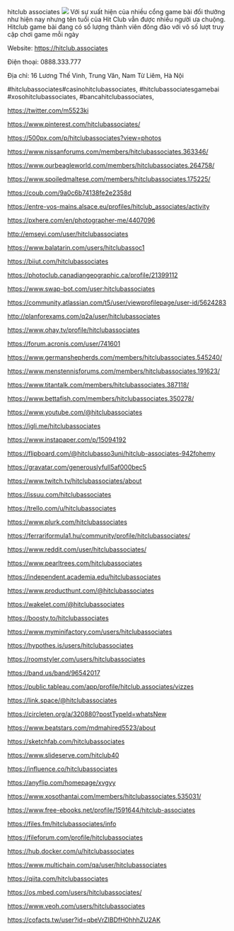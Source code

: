hitclub associates
![](https://s3-ap-northeast-1.amazonaws.com/g0v-hackmd-images/uploads/upload_f4bd4079e602e3ac0fda0441aae64ed1.jpg)
Với sự xuất hiện của nhiều cổng game bài đổi thưởng như hiện nay nhưng tên tuổi của Hit Club vẫn được nhiều người ưa chuộng. Hitclub game bài đang có số lượng thành viên đông đảo với vô số lượt truy cập chơi game mỗi ngày

Website: https://hitclub.associates

Điện thoại: 0888.333.777

Địa chỉ: 16 Lương Thế Vinh, Trung Văn, Nam Từ Liêm, Hà Nội

#hitclubassociates#casinohitclubassociates, #hitclubassociatesgamebai #xosohitclubassociates, #bancahitclubassociates,

https://twitter.com/m5523ki

https://www.pinterest.com/hitclubassociates/

https://500px.com/p/hitclubassociates?view=photos

https://www.nissanforums.com/members/hitclubassociates.363346/

https://www.ourbeagleworld.com/members/hitclubassociates.264758/

https://www.spoiledmaltese.com/members/hitclubassociates.175225/

https://coub.com/9a0c6b74138fe2e2358d

https://entre-vos-mains.alsace.eu/profiles/hitclub_associates/activity

https://pxhere.com/en/photographer-me/4407096

http://emseyi.com/user/hitclubassociates

https://www.balatarin.com/users/hitclubassoc1

https://biiut.com/hitclubassociates

https://photoclub.canadiangeographic.ca/profile/21399112

https://www.swap-bot.com/user:hitclubassociates

https://community.atlassian.com/t5/user/viewprofilepage/user-id/5624283

http://planforexams.com/q2a/user/hitclubassociates

https://www.ohay.tv/profile/hitclubassociates

https://forum.acronis.com/user/741601

https://www.germanshepherds.com/members/hitclubassociates.545240/

https://www.menstennisforums.com/members/hitclubassociates.191623/

https://www.titantalk.com/members/hitclubassociates.387118/

https://www.bettafish.com/members/hitclubassociates.350278/

https://www.youtube.com/@hitclubassociates

https://igli.me/hitclubassociates

https://www.instapaper.com/p/15094192

https://flipboard.com/@hitclubasso3uni/hitclub-associates-942fohemy

https://gravatar.com/generouslyfull5af000bec5

https://www.twitch.tv/hitclubassociates/about

https://issuu.com/hitclubassociates

https://trello.com/u/hitclubassociates

https://www.plurk.com/hitclubassociates

https://ferrariformula1.hu/community/profile/hitclubassociates/

https://www.reddit.com/user/hitclubassociates/

https://www.pearltrees.com/hitclubassociates

https://independent.academia.edu/hitclubassociates

https://www.producthunt.com/@hitclubassociates

https://wakelet.com/@hitclubassociates

https://boosty.to/hitclubassociates

https://www.myminifactory.com/users/hitclubassociates

https://hypothes.is/users/hitclubassociates

https://roomstyler.com/users/hitclubassociates

https://band.us/band/96542017

https://public.tableau.com/app/profile/hitclub.associates/vizzes

https://link.space/@hitclubassociates

https://circleten.org/a/320880?postTypeId=whatsNew

https://www.beatstars.com/mdmahired5523/about

https://sketchfab.com/hitclubassociates

https://www.slideserve.com/hitclub40

https://influence.co/hitclubassociates

https://anyflip.com/homepage/xvgyy

https://www.xosothantai.com/members/hitclubassociates.535031/

https://www.free-ebooks.net/profile/1591644/hitclub-associates

https://files.fm/hitclubassociates/info

https://fileforum.com/profile/hitclubassociates

https://hub.docker.com/u/hitclubassociates

https://www.multichain.com/qa/user/hitclubassociates

https://qiita.com/hitclubassociates

https://os.mbed.com/users/hitclubassociates/

https://www.veoh.com/users/hitclubassociates

https://cofacts.tw/user?id=qbeVrZIBDfH0hhhZU2AK